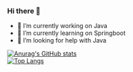 ### Hi there 👋

- 🔭 I’m currently working on Java
- 🌱 I’m currently learning on Springboot
- 🤔 I’m looking for help with Java

[![Anurag's GitHub stats](https://github-readme-stats.vercel.app/api?username=billiamchoi&theme=tokyonight)](https://github.com/anuraghazra/github-readme-stats) <br/>
[![Top Langs](https://github-readme-stats.vercel.app/api/top-langs/?username=billiamchoi&&theme=tokyonight&langs_count=10&layout=compact)]()
